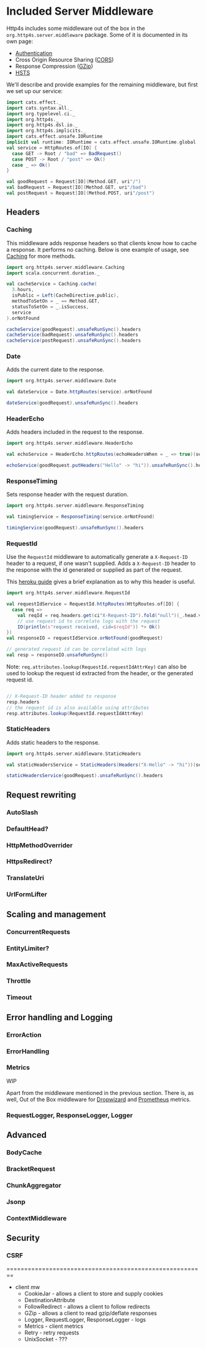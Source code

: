 # Included Server Middleware

Http4s includes some middleware out of the box in the `org.http4s.server.middleware`
package. Some of it is documented in its own page:

* [Authentication]
* Cross Origin Resource Sharing ([CORS])
* Response Compression ([GZip])
* [HSTS]

We'll describe and provide examples for the remaining middleware, but first we set up our service:
```scala mdoc:silent
import cats.effect._
import cats.syntax.all._
import org.typelevel.ci._
import org.http4s._
import org.http4s.dsl.io._
import org.http4s.implicits._
import cats.effect.unsafe.IORuntime
implicit val runtime: IORuntime = cats.effect.unsafe.IORuntime.global
val service = HttpRoutes.of[IO] {
  case GET -> Root / "bad" => BadRequest()
  case POST -> Root / "post" => Ok()
  case _ => Ok()
}

val goodRequest = Request[IO](Method.GET, uri"/")
val badRequest = Request[IO](Method.GET, uri"/bad")
val postRequest = Request[IO](Method.POST, uri"/post")
```

## Headers

### Caching
This middleware adds response headers so that clients know how to cache a response. It performs no caching.
Below is one example of usage, see [Caching] for more methods.

```scala mdoc:silent
import org.http4s.server.middleware.Caching
import scala.concurrent.duration._

val cacheService = Caching.cache(
  3.hours,
  isPublic = Left(CacheDirective.public),
  methodToSetOn = _ == Method.GET,
  statusToSetOn = _.isSuccess,
  service
).orNotFound

```
```scala mdoc
cacheService(goodRequest).unsafeRunSync().headers
cacheService(badRequest).unsafeRunSync().headers
cacheService(postRequest).unsafeRunSync().headers
```

### Date
Adds the current date to the response.

```scala mdoc:silent
import org.http4s.server.middleware.Date

val dateService = Date.httpRoutes(service).orNotFound
```
```scala mdoc
dateService(goodRequest).unsafeRunSync().headers
```

### HeaderEcho
Adds headers included in the request to the response.

```scala mdoc:silent
import org.http4s.server.middleware.HeaderEcho

val echoService = HeaderEcho.httpRoutes(echoHeadersWhen = _ => true)(service).orNotFound
```
```scala mdoc
echoService(goodRequest.putHeaders("Hello" -> "hi")).unsafeRunSync().headers
```

### ResponseTiming

Sets response header with the request duration.

```scala mdoc:silent
import org.http4s.server.middleware.ResponseTiming

val timingService = ResponseTiming(service.orNotFound)
```
```scala mdoc
timingService(goodRequest).unsafeRunSync().headers
```

### RequestId

Use the `RequestId` middleware to automatically generate a `X-Request-ID` header to a request,
if one wasn't supplied. Adds a `X-Request-ID` header to the response with the id generated
or supplied as part of the request.

This [heroku guide](https://devcenter.heroku.com/articles/http-request-id) gives a brief explanation
as to why this header is useful.

```scala mdoc:silent
import org.http4s.server.middleware.RequestId

val requestIdService = RequestId.httpRoutes(HttpRoutes.of[IO] {
  case req =>
    val reqId = req.headers.get(ci"X-Request-ID").fold("null")(_.head.value)
    // use request id to correlate logs with the request
    IO(println(s"request received, cid=$reqId")) *> Ok()
})
val responseIO = requestIdService.orNotFound(goodRequest)

// generated request id can be correlated with logs
val resp = responseIO.unsafeRunSync()
```

Note: `req.attributes.lookup(RequestId.requestIdAttrKey)` can also be used to lookup the request id
extracted from the header, or the generated request id.

```scala mdoc

// X-Request-ID header added to response
resp.headers
// the request id is also available using attributes
resp.attributes.lookup(RequestId.requestIdAttrKey)
```

### StaticHeaders

Adds static headers to the response.

```scala mdoc:silent
import org.http4s.server.middleware.StaticHeaders

val staticHeadersService = StaticHeaders(Headers("X-Hello" -> "hi"))(service).orNotFound
```
```scala mdoc
staticHeadersService(goodRequest).unsafeRunSync().headers
```

## Request rewriting
### AutoSlash
### DefaultHead?
### HttpMethodOverrider
### HttpsRedirect?
### TranslateUri
### UrlFormLifter


## Scaling and management
### ConcurrentRequests
### EntityLimiter?
### MaxActiveRequests
### Throttle
### Timeout

## Error handling and Logging
### ErrorAction
### ErrorHandling
### Metrics
WIP

Apart from the middleware mentioned in the previous section. There is, as well,
Out of the Box middleware for [Dropwizard](https://http4s.github.io/http4s-dropwizard-metrics/) and [Prometheus](https://http4s.github.io/http4s-prometheus-metrics/) metrics.


### RequestLogger, ResponseLogger, Logger

## Advanced
### BodyCache
### BracketRequest
### ChunkAggregator
### Jsonp
### ContextMiddleware

## Security
### CSRF

========================================================

* client mw
  * CookieJar - allows a client to store and supply cookies
  * DestinationAttribute
  * FollowRedirect - allows a client to follow redirects
  * GZip - allows a client to read gzip/deflate responses
  * Logger, RequestLogger, ResponseLogger - logs
  * Metrics - client metrics
  * Retry - retry requests
  * UnixSocket - ???

[service]: service.md
[dsl]: dsl.md
[Authentication]: auth.md
[CORS]: cors.md
[GZip]: gzip.md
[HSTS]: hsts.md
[Service Timeout]: @API_URL@/org/http4s/server/middleware/Timeout$
[Jsonp]: @API_URL@/org/http4s/server/middleware/Jsonp$
[Virtual Host]: @API_URL@/org/http4s/server/middleware/VirtualHost$
[Metrics]: @API_URL@/org/http4s/server/middleware/Metrics$
[`X-Request-ID` header]: @API_URL@/org/http4s/server/middleware/RequestId$
[Caching]: @API_URL@org/http4s/server/middleware/Caching$.html
